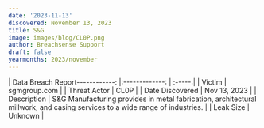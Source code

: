 ```yaml
---
date: '2023-11-13'
discovered: November 13, 2023
title: S&G
image: images/blog/CL0P.png
author: Breachsense Support
draft: false
yearmonths: 2023/november
---
```


| Data Breach Report------------:     |:-------------:    | :-----:|
| Victim      | sgmgroup.com      | 
| Threat Actor      | CL0P      | 
| Date Discovered      | Nov 13, 2023      | 
| Description      | S&G Manufacturing provides in metal fabrication, architectural millwork, and casing services to a wide range of industries.      | 
| Leak Size      | Unknown      | 

